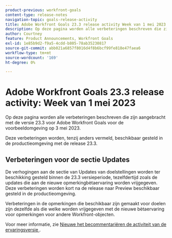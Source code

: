 ```yaml
---
product-previous: workfront-goals
content-type: release-notes
navigation-topic: goals-release-activity
title: Adobe Workfront Goals 23.3 release activity Week van 1 mei 2023
description: Op deze pagina worden alle verbeteringen beschreven die zijn aangebracht met de versie 23.3 voor Adobe Workfront Goals voor de voorbeeldomgeving. Deze verbeteringen zullen beschikbaar worden gesteld in de productieomgeving in de week van 1 mei 2023.
author: Courtney
feature: Product Announcements, Workfront Goals
exl-id: 1e85b9d2-f9a5-4cdd-b805-78ab35230817
source-git-commit: abb021a6857f8016d4f8b6bcf99fe818e47faea6
workflow-type: tm+mt
source-wordcount: '169'
ht-degree: 0%

---
```


# Adobe Workfront Goals 23.3 release activity: Week van 1 mei 2023

Op deze pagina worden alle verbeteringen beschreven die zijn aangebracht met de versie 23.3 voor Adobe Workfront Goals voor de voorbeeldomgeving op 3 mei 2023.

Deze verbeteringen worden, tenzij anders vermeld, beschikbaar gesteld in de productieomgeving met de release 23.3.

## Verbeteringen voor de sectie Updates

De verhogingen aan de sectie van Updates van doelstellingen worden ter beschikking gesteld binnen de 23.3 versieperiode, tezelfdertijd zoals de updates die aan de nieuwe opmerkingbètaervaring worden vrijgegeven. Deze verbeteringen worden kort na de release naar Preview beschikbaar gesteld in de productieomgeving.

Verbeteringen in de opmerkingen die beschikbaar zijn gemaakt voor doelen zijn dezelfde als die welke worden vrijgegeven met de nieuwe bètaervaring voor opmerkingen voor andere Workfront-objecten.

Voor meer informatie, zie [ Nieuwe het becommentariëren de activiteit van de ervaringsversie ](/help/quicksilver/product-announcements/betas/new-commenting-experience-beta/new-commenting-beta-experience-release-activity.md).
